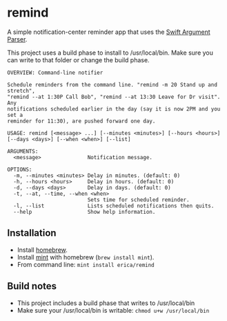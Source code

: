 # remind

A simple notification-center reminder app that uses the [Swift Argument Parser](https://github.com/apple/swift-argument-parser).

This project uses a build phase to install to /usr/local/bin. Make sure you can write to that folder or change the build phase.

```
OVERVIEW: Command-line notifier

Schedule reminders from the command line. "remind -m 20 Stand up and stretch",
"remind --at 1:30P Call Bob", "remind --at 13:30 Leave for Dr visit". Any
notifications scheduled earlier in the day (say it is now 2PM and you set a
reminder for 11:30), are pushed forward one day.

USAGE: remind [<message> ...] [--minutes <minutes>] [--hours <hours>] [--days <days>] [--when <when>] [--list]

ARGUMENTS:
  <message>               Notification message. 

OPTIONS:
  -m, --minutes <minutes> Delay in minutes. (default: 0)
  -h, --hours <hours>     Delay in hours. (default: 0)
  -d, --days <days>       Delay in days. (default: 0)
  -t, --at, --time, --when <when>
                          Sets time for scheduled reminder. 
  -l, --list              Lists scheduled notifications then quits. 
  --help                  Show help information.

```

## Installation

* Install [homebrew](https://brew.sh).
* Install [mint](https://github.com/yonaskolb/Mint) with homebrew (`brew install mint`).
* From command line: `mint install erica/remind`

## Build notes

* This project includes a build phase that writes to /usr/local/bin
* Make sure your /usr/local/bin is writable: `chmod u+w /usr/local/bin`
